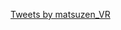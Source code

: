 <a class="twitter-timeline" href="https://twitter.com/matsuzen_VR?ref_src=twsrc%5Etfw">Tweets by matsuzen_VR</a> <script async src="https://platform.twitter.com/widgets.js" charset="utf-8"></script>
